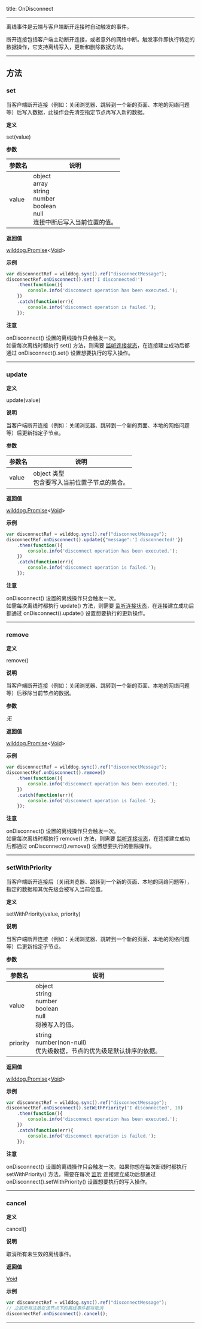 
title: OnDisconnect

---

离线事件是云端与客户端断开连接时自动触发的事件。

断开连接包括客户端主动断开连接，或者意外的网络中断。触发事件即执行特定的数据操作，它支持离线写入，更新和删除数据方法。

---

## 方法

### set

当客户端断开连接（例如：关闭浏览器、跳转到一个新的页面、本地的网络问题等）后写入数据，此操作会先清空指定节点再写入新的数据。

**定义**

set(value)

**参数**

| 参数名   | 说明                |
| ----- | ----------------- |
| value | object<br>array<br>string<br>number<br>boolean<br>null<br>连接中断后写入当前位置的值。 |

**返回值**

[wilddog.Promise](/api/sync/web/api.html#wilddog-Promise)<[Void](/api/sync/web/Void.html)>

**示例**

```js
var disconnectRef = wilddog.sync().ref("disconnectMessage");
disconnectRef.onDisconnect().set('I disconnected!')
    .then(function(){
        console.info('disconnect operation has been executed.');
    })
    .catch(function(err){
        console.info('disconnect operation is failed.');
    });
```

**注意**

onDisconnect() 设置的离线操作只会触发一次。<br>
如需每次离线时都执行 set() 方法，则需要 [监听连接状态](../../../guide/sync/web/offline-capabilities.html#监听连接状态)，在连接建立成功后都通过 onDisconnect().set() 设置想要执行的写入操作。<br/>

----

### update

**定义**

update(value)

**说明**

当客户端断开连接（例如：关闭浏览器、跳转到一个新的页面、本地的网络问题等）后更新指定子节点。

**参数**

| 参数名   | 说明               |
| ----- | ---------------- |
| value | object 类型<br>包含要写入当前位置子节点的集合。 |

**返回值**

[wilddog.Promise](/api/sync/web/api.html#wilddog-Promise)<[Void](/api/sync/web/Void.html)>

**示例**

```js
var disconnectRef = wilddog.sync().ref("disconnectMessage");
disconnectRef.onDisconnect().update({"message":'I disconnected!'})
    .then(function(){
        console.info('disconnect operation has been executed.');
    })
    .catch(function(err){
        console.info('disconnect operation is failed.');
    });
```

**注意**

onDisconnect() 设置的离线操作只会触发一次。<br>
如需每次离线时都执行 update() 方法，则需要 [监听连接状态](../../../guide/sync/web/offline-capabilities.html#监听连接状态)，在连接建立成功后都通过 onDisconnect().update() 设置想要执行的更新操作。<br/>

----

### remove

**定义**

remove()

**说明**

当客户端断开连接（例如：关闭浏览器、跳转到一个新的页面、本地的网络问题等）后移除当前节点的数据。

**参数**

_无_

**返回值**

[wilddog.Promise](/api/sync/web/api.html#wilddog-Promise)<[Void](/api/sync/web/Void.html)>

**示例**

```js
var disconnectRef = wilddog.sync().ref("disconnectMessage");
disconnectRef.onDisconnect().remove()
    .then(function(){
        console.info('disconnect operation has been executed.');
    })
    .catch(function(err){
        console.info('disconnect operation is failed.');
    });
```

**注意**

onDisconnect() 设置的离线操作只会触发一次。<br>
如需每次离线时都执行 remove() 方法，则需要 [监听连接状态](../../../guide/sync/web/offline-capabilities.html#监听连接状态)，在连接建立成功后都通过 onDisconnect().remove() 设置想要执行的删除操作。<br/>

----

### setWithPriority

当客户端断开连接后（关闭浏览器、跳转到一个新的页面、本地的网络问题等），指定的数据和其优先级会被写入当前位置。

**定义**

setWithPriority(value, priority)

**说明**

当客户端断开连接（例如：关闭浏览器、跳转到一个新的页面、本地的网络问题等）后更新指定子节点。

**参数**

| 参数名      | 说明                    |
| -------- | --------------------- |
| value    |  object<br>string<br>number<br>boolean<br>null<br>将被写入的值。               |
| priority |  string<br>number(non-null)<br>优先级数据，节点的优先级是默认排序的依据。 |

**返回值**

[wilddog.Promise](/api/sync/web/Promise.html)<[Void](/api/sync/web/Void.html)>

**示例**

```js
var disconnectRef = wilddog.sync().ref("disconnectMessage");
disconnectRef.onDisconnect().setWithPriority('I disconnected', 10)
    .then(function(){
        console.info('disconnect operation has been executed.');
    })
    .catch(function(err){
        console.info('disconnect operation is failed.');
    });
```

**注意**

onDisconnect() 设置的离线操作只会触发一次。如果你想在每次断线时都执行 setWithPriority() 方法，需要在每次 [监听](../../../guide/sync/web/offline-capabilities.html#监听连接状态) 连接建立成功后都通过 onDisconnect().setWithPriority() 设置想要执行的写入操作。<br/>

----

### cancel

**定义**

cancel()

**说明**

取消所有未生效的离线事件。

**返回值**

[Void](/api/sync/web/Void.html)

**示例**

```js
var disconnectRef = wilddog.sync().ref("disconnectMessage");
// 之前所有注册在该节点下的离线事件都将取消
disconnectRef.onDisconnect().cancel();
```

---
